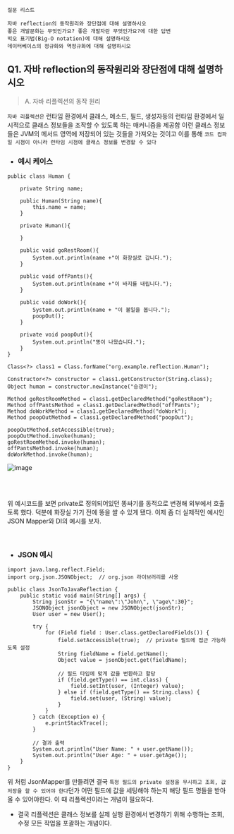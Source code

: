 
```
질문 리스트

자바 reflection의 동작원리와 장단점에 대해 설명하시오
좋은 개발문화는 무엇인가요? 좋은 개발자란 무엇인가요?에 대한 답변
빅오 표기법(Big-O notation)에 대해 설명하시오
데이터베이스의 정규화와 역정규화에 대해 설명하시오
```


## Q1. 자바 reflection의 동작원리와 장단점에 대해 설명하시오

> A. 자바 리플렉션의 동작 원리

`자바 리플렉션은` 런타임 환경에서 클래스, 메소드, 필드, 생성자등의 런타임 환경에서 일시적으로 클래스 정보들을 조작할 수 있도록 하는 매커니즘을 제공함
이런 클래스 정보들은 JVM의 메서드 영역에 저장되어 있는 것들을 가져오는 것이고 이를 통해 `코드 컴파일 시점이 아니라 런타임 시점에 클래스 정보를 변경할 수 있다`


- ### 예시 케이스
```
public class Human {

    private String name;

    public Human(String name){
        this.name = name;
    }

    private Human(){

    }

    public void goRestRoom(){
        System.out.println(name +"이 화장실로 갑니다.");
    }

    public void offPants(){
        System.out.println(name +"이 바지를 내립니다.");
    }

    public void doWork(){
        System.out.println(name + "이 볼일을 봅니다.");
        poopOut();
    }

    private void poopOut(){
        System.out.println("똥이 나왔습니다.");
    }
}
```

```
Class<?> class1 = Class.forName("org.example.reflection.Human");

Constructor<?> constructor = class1.getConstructor(String.class);
Object human = constructor.newInstance("승갱이");

Method goRestRoomMethod = class1.getDeclaredMethod("goRestRoom");
Method offPantsMethod = class1.getDeclaredMethod("offPants");
Method doWorkMethod = class1.getDeclaredMethod("doWork");
Method poopOutMethod = class1.getDeclaredMethod("poopOut");

poopOutMethod.setAccessible(true);
poopOutMethod.invoke(human);
goRestRoomMethod.invoke(human);
offPantsMethod.invoke(human);
doWorkMethod.invoke(human);
```

![image](https://github.com/user-attachments/assets/e92aa41e-64d2-47aa-a1f3-e026047bc124)


<br>
<br>

위 예시코드를 보면 private로 정의되어있던 똥싸기를 동적으로 변경해 외부에서 호출토록 했다. 덕분에 화장실 가기 전에 똥을 쌀 수 있게 됐다.
이제 좀 더 실제적인 예시인 JSON Mapper와 DI의 예시를 보자.


<br> 

- ### JSON 예시
```
import java.lang.reflect.Field;
import org.json.JSONObject;  // org.json 라이브러리를 사용

public class JsonToJavaReflection {
    public static void main(String[] args) {
        String jsonStr = "{\"name\":\"John\", \"age\":30}";
        JSONObject jsonObject = new JSONObject(jsonStr);
        User user = new User();

        try {
            for (Field field : User.class.getDeclaredFields()) {
                field.setAccessible(true);  // private 필드에 접근 가능하도록 설정
                String fieldName = field.getName();
                Object value = jsonObject.get(fieldName);

                // 필드 타입에 맞게 값을 변환하고 할당
                if (field.getType() == int.class) {
                    field.setInt(user, (Integer) value);
                } else if (field.getType() == String.class) {
                    field.set(user, (String) value);
                }
            }
        } catch (Exception e) {
            e.printStackTrace();
        }

        // 결과 출력
        System.out.println("User Name: " + user.getName());
        System.out.println("User Age: " + user.getAge());
    }
}
```

위 처럼 JsonMapper를 만들려면 결국 `특정 필드의 private 설정을 무시하고 조회, 값 저장을 할 수 있어야 한다`던가 어떤 필드에 값을 세팅해야 하는지 해당 필드 명들을 받아올 수 있어야한다. 이 때 리플렉션이라는 개념이 필요하다.

* 결국 리플렉션은 클래스 정보를 실제 실행 환경에서 변경하기 위해 수행하는 조회, 수정 모든 작업을 포괄하는 개념이다.















